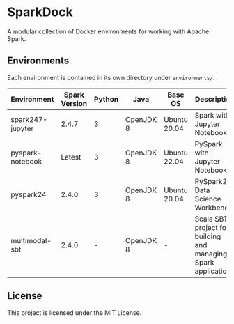 # SparkDock

A modular collection of Docker environments for working with Apache Spark.

## Environments

Each environment is contained in its own directory under `environments/`.

| Environment | Spark Version | Python | Java | Base OS | Description |
|-------------|--------------|--------|------|---------|-------------|
| spark247-jupyter | 2.4.7 | 3 | OpenJDK 8 | Ubuntu 20.04 | Spark with Jupyter Notebook |
| pyspark-notebook | Latest | 3 | OpenJDK 8 | Ubuntu 22.04 | PySpark with Jupyter Notebook |
| pyspark24 | 2.4.0 | 3 | OpenJDK 8 | Ubuntu 20.04 | PySpark2.4 Data Science Workbench |
| multimodal-sbt | 2.4.0 | - | OpenJDK 8 | - | Scala SBT project for building and managing Spark applications |

## License
This project is licensed under the MIT License.